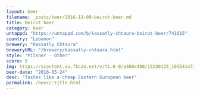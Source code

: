 ```yaml
---
layout: beer
filename: _posts/beer/2016-11-09-beirut-beer.md
title: Beirut beer
category: beer
untappd: "https://untappd.com/b/kassatly-chtaura-beirut-beer/741615"
country: "Lebanon"
brewery: "Kassatly Chtaura"
breweryURL: "/brewery/kassatly-chtaura.html"
style: "Pilsner - Other"
score: 5
img: https://scontent.xx.fbcdn.net/v/t1.0-0/p480x480/13230125_10154147273808745_8826087779815602957_n.jpg?oh=594beb6282ede523e4ac12d891092b74&oe=5B41CA87
beer-date: "2016-05-24"
desc: "Tastes like a cheap Eastern European beer"
permalink: /beer/:title.html
---
```

